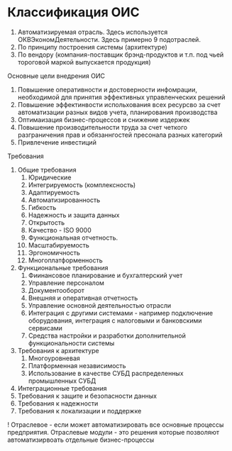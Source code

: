 # Классификация ОИС

1) Автоматизируемая отрасль. Здесь используется ОКВЭкономДеятельности. Здесь примерно 9 подотраслей. 
2) По принципу построения системы (архитектуре) 
3) По вендору (компания-поставщик брэнд-продуктов и т.п. под чьей тороговой маркой выпускается продукция)

Основные цели внедрения ОИС
1. Повышение оперативности и достоверности инфомрации, необходимой для принятия эффективных управленческих решений
2. Повышение эффектинвости испольхования всех ресурсво за счет автоматизации разных видов учета, планирования производства
3. Оптимаизация бизнес-процессов и снижение издержек
4. Повышение производительности труда за счет четкого разграничения прав и обязаннгостей пресонала разных категорий
5. Привлечение инвестиций

Требования
1. Общие требования
    1. Юридические
    2. Интегрируемость (комплексность)
    3. Адаптируемость
    4. Автоматизированность
    5. Гибкость
    6. Надежность и защита данных
    7. Открытость
    8. Качество - ISO 9000
    9. Функциональная отчетность. 
    10. Масштабируемость
    11. Эргономичность
    12. Многоплатформенность 
2. Функциональные требования
    1. Фиинансовое планирование и бухгалтерский учет
    2. Управление персоналом
    3. Документооборот
    4. Внешняя и оперативная отчетность
    5. Управление основной деятельностью отрасли 
    6. Интеграция с другими системами - например подключение оборудования, интеграция с налоговыми и банковскими сервисами 
    7. Средства настройки и разработки дополнительной функциональности системы
3. Требования к архитектуре
    1. Многоуровневая 
    2. Платформенная независимость 
    3. Использование в качестве СУБД распределенных промышленных СУБД
4. Интеграционные требования
5. Требования к защите и безопасности данных
6. Требования к надежности
7. Требования к локализации и поддержке


!
Отраслевое - если может автоматизировать все основные процессы предприятия. 
Отраслевые модули - это решения которые позволяют автоматизирвоать отдельные бизнес-процессы